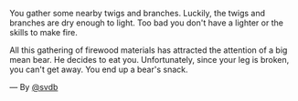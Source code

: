 You gather some nearby twigs and branches. Luckily, the twigs and branches are dry enough to light. Too bad you don't have a lighter or the skills to make fire.

All this gathering of firewood materials has attracted the attention of a big mean bear. He decides to eat you. Unfortunately, since your leg is broken, you can't get away. You end up a bear's snack.

&mdash; By [@svdb](https://twitter.com/svdb)
